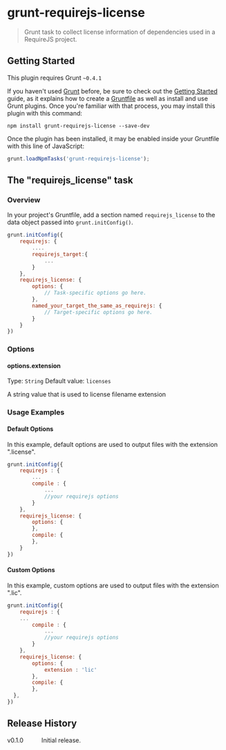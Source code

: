 # grunt-requirejs-license

> Grunt task to collect license information of dependencies used in a RequireJS project.

## Getting Started
This plugin requires Grunt `~0.4.1`

If you haven't used [Grunt](http://gruntjs.com/) before, be sure to check out the [Getting Started](http://gruntjs.com/getting-started) guide, as it explains how to create a [Gruntfile](http://gruntjs.com/sample-gruntfile) as well as install and use Grunt plugins. Once you're familiar with that process, you may install this plugin with this command:

```shell
npm install grunt-requirejs-license --save-dev
```

Once the plugin has been installed, it may be enabled inside your Gruntfile with this line of JavaScript:

```js
grunt.loadNpmTasks('grunt-requirejs-license');
```

## The "requirejs_license" task

### Overview
In your project's Gruntfile, add a section named `requirejs_license` to the data object passed into `grunt.initConfig()`.

```js
grunt.initConfig({
    requirejs: {
      	....
      	requirejs_target:{
      		...
      	}
    },
  	requirejs_license: {
    	options: {
      		// Task-specific options go here.            
    	},
    	named_your_target_the_same_as_requirejs: {
      		// Target-specific options go here.
    	}
  	}
})
```

### Options

#### options.extension
Type: `String`
Default value: `licenses`

A string value that is used to license filename extension

### Usage Examples

#### Default Options
In this example, default options are used to output files with the extension ".license". 

```js
grunt.initConfig({
  	requirejs : {
  		...
  		compile : {
  			...
  			//your requirejs options
  		}
  	},
  	requirejs_license: {
    	options: {
    	},
    	compile: {
    	},
  	}
})
```

#### Custom Options
In this example, custom options are used to output files with the extension ".lic". 


```js
grunt.initConfig({
	requirejs : {
  	...
  		compile : {
  			...
  			//your requirejs options
  		}
  	},
  	requirejs_license: {
  		options: {
    		extension : 'lic'
    	},
    	compile: {
    	},
  },
})

```

## Release History
v0.1.0   Initial release.
